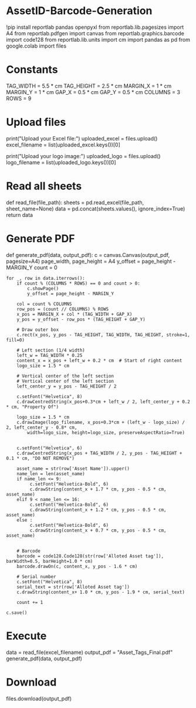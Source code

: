 # AssetID-Barcode-Generation
!pip install reportlab pandas openpyxl
from reportlab.lib.pagesizes import A4
from reportlab.pdfgen import canvas
from reportlab.graphics.barcode import code128
from reportlab.lib.units import cm
import pandas as pd
from google.colab import files

# Constants
TAG_WIDTH = 5.5 * cm
TAG_HEIGHT = 2.5 * cm
MARGIN_X = 1 * cm
MARGIN_Y = 1 * cm
GAP_X = 0.5 * cm
GAP_Y = 0.5 * cm
COLUMNS = 3
ROWS = 9

# Upload files
print("Upload your Excel file:")
uploaded_excel = files.upload()
excel_filename = list(uploaded_excel.keys())[0]

print("Upload your logo image:")
uploaded_logo = files.upload()
logo_filename = list(uploaded_logo.keys())[0]

# Read all sheets
def read_file(file_path):
    sheets = pd.read_excel(file_path, sheet_name=None)
    data = pd.concat(sheets.values(), ignore_index=True)
    return data

# Generate PDF
def generate_pdf(data, output_pdf):
    c = canvas.Canvas(output_pdf, pagesize=A4)
    page_width, page_height = A4
    y_offset = page_height - MARGIN_Y
    count = 0

    for _, row in data.iterrows():
        if count % (COLUMNS * ROWS) == 0 and count > 0:
            c.showPage()
            y_offset = page_height - MARGIN_Y

        col = count % COLUMNS
        row_pos = (count // COLUMNS) % ROWS
        x_pos = MARGIN_X + col * (TAG_WIDTH + GAP_X)
        y_pos = y_offset - row_pos * (TAG_HEIGHT + GAP_Y)

        # Draw outer box
        c.rect(x_pos, y_pos - TAG_HEIGHT, TAG_WIDTH, TAG_HEIGHT, stroke=1, fill=0)

        # Left section (1/4 width)
        left_w = TAG_WIDTH * 0.25
        content_x = x_pos + left_w + 0.2 * cm  # Start of right content
        logo_size = 1.5 * cm

        # Vertical center of the left section
        # Vertical center of the left section
        left_center_y = y_pos - TAG_HEIGHT / 2

        c.setFont("Helvetica", 8)
        c.drawCentredString(x_pos+0.3*cm + left_w / 2, left_center_y + 0.2 * cm, "Property Of")

        logo_size = 1.5 * cm
        c.drawImage(logo_filename, x_pos+0.3*cm + (left_w - logo_size) / 2, left_center_y - 0.8* cm,
            width=logo_size, height=logo_size, preserveAspectRatio=True)


        c.setFont("Helvetica", 6)
        c.drawCentredString(x_pos + TAG_WIDTH / 2, y_pos - TAG_HEIGHT + 0.1 * cm, "DO NOT REMOVE")

        asset_name = str(row['Asset Name']).upper()
        name_len = len(asset_name)
        if name_len <= 9:
             c.setFont("Helvetica-Bold", 6)
             c.drawString(content_x + 1.7 * cm, y_pos - 0.5 * cm, asset_name)
        elif 9 < name_len <= 16:
             c.setFont("Helvetica-Bold", 6)
             c.drawString(content_x + 1.2 * cm, y_pos - 0.5 * cm, asset_name)
        else :
             c.setFont("Helvetica-Bold", 6)
             c.drawString(content_x + 0.7 * cm, y_pos - 0.5 * cm, asset_name)


        # Barcode
        barcode = code128.Code128(str(row['Alloted Asset tag']), barWidth=0.5, barHeight=1.0 * cm)
        barcode.drawOn(c, content_x, y_pos - 1.6 * cm)

        # Serial number
        c.setFont("Helvetica", 8)
        serial_text = str(row['Alloted Asset tag'])
        c.drawString(content_x+ 1.0 * cm, y_pos - 1.9 * cm, serial_text)

        count += 1

    c.save()

# Execute
data = read_file(excel_filename)
output_pdf = "Asset_Tags_Final.pdf"
generate_pdf(data, output_pdf)

# Download
files.download(output_pdf)
